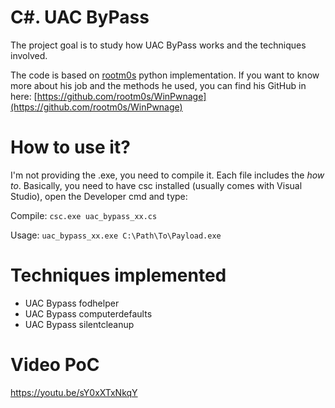 # C#. UAC ByPass

The project goal is to study how UAC ByPass works and the techniques involved.

The code is based on [rootm0s](https://github.com/rootm0s) python implementation. If you want to know more about his job and the methods he used, you can find his GitHub in here: [https://github.com/rootm0s/WinPwnage](https://github.com/rootm0s/WinPwnage)

# How to use it?

I'm not providing the .exe, you need to compile it. Each file includes the *how to*. Basically, you need to have csc installed (usually comes with Visual Studio), open the Developer cmd and type:

Compile:	`csc.exe uac_bypass_xx.cs`

Usage:		`uac_bypass_xx.exe C:\Path\To\Payload.exe`

# Techniques implemented

* UAC Bypass fodhelper
* UAC Bypass computerdefaults
* UAC Bypass silentcleanup

# Video PoC

https://youtu.be/sY0xXTxNkqY

